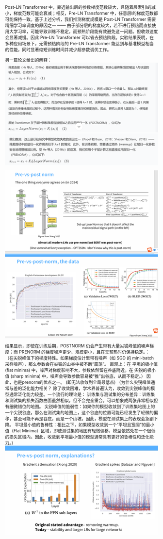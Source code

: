 Post-LN Transformer 中，靠近输出层的参数梯度范数较大，且随着层索引l的减小，梯度范数可能会衰减；相反，Pre-LN Transformer 中，任意层l的梯度范数都可能保持一致。基于上述分析，我们推测梯度规模是 Post-LN Transformer 需要精细学习率调度的原因之一 —— 由于部分层的梯度较大，若不进行预热而直接使用大学习率，可能导致训练不稳定，而预热阶段能有效避免这一问题。但收敛速度会显著减慢。因此 Pre-LN Transformer 可以省去预热阶段。实验结果表明，在多种应用场景下，无需预热阶段的 Pre-LN Transformer 能达到与基准模型相当的性能，同时显著缩短训练时间并减少超参数调优工作。

另一篇论文给出的解释：
![alt text](92003f38-87bc-4e4a-b40f-b9ef42bc0462.png)
![alt text](6c57bbb7-65f6-4bfd-b392-489c466e0ae8.png)

![alt text](6c91c66f-e324-46c3-bca1-4354f6e1a264.png)
![alt text](d9e5009a-d701-42eb-8ada-b150bd7eef91.png)

结果显示，即使在训练后期，POSTNORM 仍会产生带有大量尖锐峰值的噪声梯度；而 PRENORM 的梯度噪声更少、规模更小，且在无预热时仍保持稳定。：
（在尖锐峰值下的梯度特性。如果梯度估计里带有噪声（如 SGD 的 mini-batch 采样噪声），那么参数会在尖锐的山谷中被不断“震荡”。
直观上：在 平坦的极小值 (flat minima) 中，噪声对梯度影响不大，参数依然留在谷底附近。在 尖锐的极小值 (sharp minima) 中，噪声会导致参数容易被“推”出谷底，从而不稳定。）
因此，也是prenorm的优点之一。
(即无法收敛到全局最低点)
（为什么尖锐峰值通常与差的泛化能力相关？
除了收敛困难，学术界普遍认为，收敛到尖锐峰值的模型通常泛化能力较差。一个流行的理论是：
训练集与测试集的分布差异：训练集和测试集的损失函数曲面虽然相似，但不会完全重合。可以想象成两张非常相似但有细微错位的地图。
尖锐峰值的脆弱性：如果你的模型收敛到了训练集地图上的一个尖锐谷底，那么在测试集的地图上，这个谷底的位置可能已经发生了轻微的偏移，甚至可能不再是谷底，而是一个山坡。因此，模型在测试集上的表现会急剧下降。
平坦最小值的鲁棒性：相比之下，如果模型收敛到一个“平坦且宽阔”的最小值（Flat Minima）区域，即使测试集的地图有轻微偏移，模型依然处在一个很低的损失区域内。因此，收敛到平坦最小值的模型通常具有更好的鲁棒性和泛化能力。）
![alt text](0db34083-6556-45bc-aba0-3a46d0141890.png)